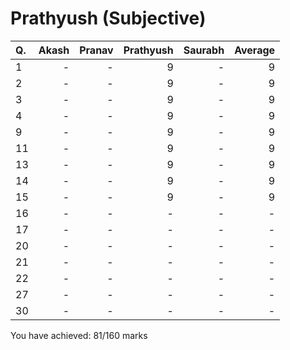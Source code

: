Prathyush (Subjective)
======================
|Q.   |Akash|Pranav|Prathyush|Saurabh|Average|
|:----|----:|-----:|--------:|------:|------:|
|1    |-    |-     |9        |-      |9      |
|2    |-    |-     |9        |-      |9      |
|3    |-    |-     |9        |-      |9      |
|4    |-    |-     |9        |-      |9      |
|9    |-    |-     |9        |-      |9      |
|11   |-    |-     |9        |-      |9      |
|13   |-    |-     |9        |-      |9      |
|14   |-    |-     |9        |-      |9      |
|15   |-    |-     |9        |-      |9      |
|16   |-    |-     |-        |-      |-      |
|17   |-    |-     |-        |-      |-      |
|20   |-    |-     |-        |-      |-      |
|21   |-    |-     |-        |-      |-      |
|22   |-    |-     |-        |-      |-      |
|27   |-    |-     |-        |-      |-      |
|30   |-    |-     |-        |-      |-      |

You have achieved: 81/160 marks